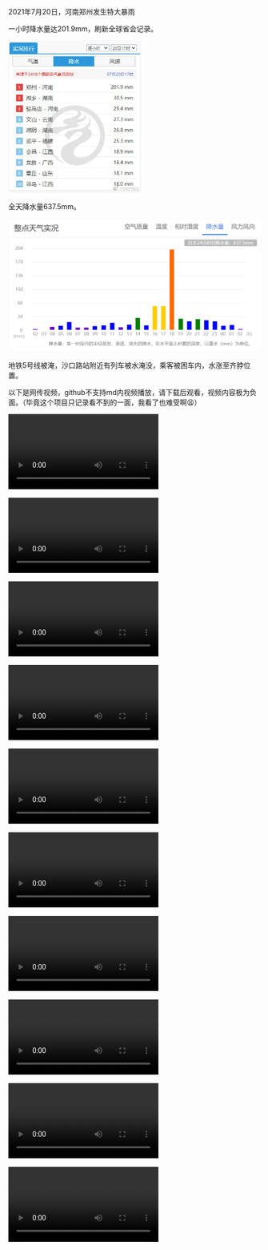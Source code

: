 2021年7月20日，河南郑州发生特大暴雨

一小时降水量达201.9mm，刷新全球省会记录。

<img src="https://raw.githubusercontent.com/cimutianxin/Memories-of-Chinese-Internet/main/pic/c4ba63e9-a971-44ef-b42c-31c437785ece.png" alt="c4ba63e9-a971-44ef-b42c-31c437785ece" style="zoom: 67%;" />

全天降水量637.5mm。

<img src="https://raw.githubusercontent.com/cimutianxin/Memories-of-Chinese-Internet/main/pic/Snipaste_2021-07-21_02-40-05.png" alt="Snipaste_2021-07-21_02-40-05" style="zoom:50%;" />

地铁5号线被淹，沙口路站附近有列车被水淹没，乘客被困车内，水涨至齐脖位置。

以下是网传视频，github不支持md内视频播放，请下载后观看，视频内容极为负面。（毕竟这个项目只记录看不到的一面，我看了也难受啊😫）

<video src="https://raw.githubusercontent.com/cimutianxin/Memories-of-Chinese-Internet/main/video/AzjWXqFv2PGw4eb7.mp4"></video>

<video src="https://raw.githubusercontent.com/cimutianxin/Memories-of-Chinese-Internet/main/video/D9uk0G-8vjjYZHWz.mp4"></video>

<video src="https://raw.githubusercontent.com/cimutianxin/Memories-of-Chinese-Internet/main/video/RWELTiAeK6Z8PIue.mp4
"></video>

<video src="https://raw.githubusercontent.com/cimutianxin/Memories-of-Chinese-Internet/main/video/RWYdAAxMjX0h-A-J.mp4"></video>

<video src="https://raw.githubusercontent.com/cimutianxin/Memories-of-Chinese-Internet/main/video/eYD6xNpowrIXYVSK.mp4"></video>

<video src="https://raw.githubusercontent.com/cimutianxin/Memories-of-Chinese-Internet/main/video/h8_byq6vxiozSKkv.mp4"></video>

<video src="https://raw.githubusercontent.com/cimutianxin/Memories-of-Chinese-Internet/main/video/hc5aGfYlqTnwENn9.mp4"></video>

<video src="https://raw.githubusercontent.com/cimutianxin/Memories-of-Chinese-Internet/main/video/iwBQc9JlwSe_MkhU.mp4"></video>

<video src="https://raw.githubusercontent.com/cimutianxin/Memories-of-Chinese-Internet/main/video/sGF3tiqgDA7bRlCS.mp4"></video>

<video src="https://raw.githubusercontent.com/cimutianxin/Memories-of-Chinese-Internet/main/video/zDEmFKVZgHnfctKr.mp4"></video>
